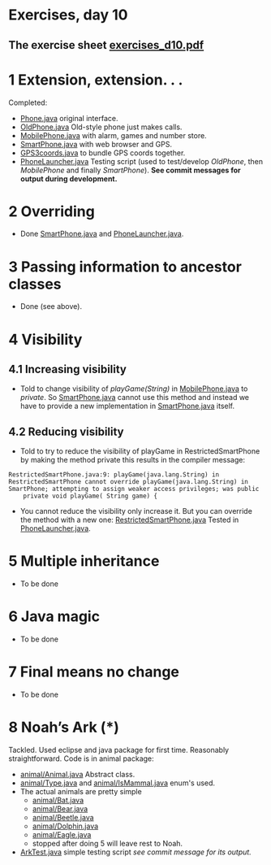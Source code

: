 # Exercises, day 10

## The exercise sheet [exercises_d10.pdf](exercises_d10.pdf) 

# 1 Extension, extension. . .

Completed:

* [Phone.java](src/Phone.java) original interface.
* [OldPhone.java](src/OldPhone.java) Old-style phone just makes calls.
* [MobilePhone.java](src/MobilePhone.java) with alarm, games and number store.
* [SmartPhone.java](src/SmartPhone.java) with web browser and GPS.
* [GPS3coords.java](src/GPS3coords.java) to bundle GPS coords together.
* [PhoneLauncher.java](src/PhoneLauncher.java) Testing script (used to test/develop *OldPhone*, then *MobilePhone* and finally *SmartPhone*). 
  **See commit messages for output during development.**

# 2 Overriding

* Done [SmartPhone.java](src/SmartPhone.java) and [PhoneLauncher.java](src/PhoneLauncher.java).

# 3 Passing information to ancestor classes

* Done (see above).


# 4 Visibility

## 4.1 Increasing visibility

* Told to change visibility of  *playGame(String)* in [MobilePhone.java](src/MobilePhone.java) to *private*. 
  So  [SmartPhone.java](src/SmartPhone.java) cannot use this method and instead we have to provide
  a new implementation in [SmartPhone.java](src/SmartPhone.java) itself.

## 4.2 Reducing visibility

* Told to try to reduce the visibility of playGame in RestrictedSmartPhone by making the method private
  this results in the compiler message:

```
RestrictedSmartPhone.java:9: playGame(java.lang.String) in RestrictedSmartPhone cannot override playGame(java.lang.String) in SmartPhone; attempting to assign weaker access privileges; was public
	private void playGame( String game) {
```

* You cannot reduce the visibility only increase it. But you can override the method with a new one: 
  [RestrictedSmartPhone.java](src/RestrictedSmartPhone.java) Tested in  [PhoneLauncher.java](src/PhoneLauncher.java).

# 5 Multiple inheritance

* To be done

# 6 Java magic

* To be done

# 7 Final means no change

* To be done

# 8 Noah’s Ark (*)

Tackled. Used eclipse and java package for first time. 
Reasonably straightforward. Code is in animal package:

* [animal/Animal.java](Ark/src/animal/Animal.java) Abstract class.
* [animal/Type.java](Ark/src/animal/Type.java) and [animal/IsMammal.java](Ark/src/animal/IsMammal.java) enum's used.
* The actual animals are pretty simple
  * [animal/Bat.java](Ark/src/animal/Bat.java) 
  * [animal/Bear.java](Ark/src/animal/Bear.java)
  * [animal/Beetle.java](Ark/src/animal/Beetle.java)
  * [animal/Dolphin.java](Ark/src/animal/Dolphin.java)
  * [animal/Eagle.java](Ark/src/animal/Eagle.java)
  * stopped after doing 5 will leave rest to Noah.
* [ArkTest.java](Ark/src/ArkTest.java) simple testing script *see commit message for its output.*
